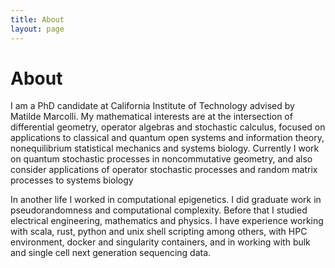 ```yaml
---
title: About
layout: page
---
```


# About

I am a PhD candidate at California Institute of Technology advised by Matilde Marcolli. My mathematical interests are at the intersection of differential geometry, operator algebras and stochastic calculus, focused on applications to classical and quantum open systems and information theory, nonequilibrium statistical mechanics and systems biology. Currently I work on quantum stochastic processes in noncommutative geometry, and also consider applications of operator stochastic processes and random matrix processes to systems biology

In another life I worked in computational epigenetics. I did graduate work in pseudorandomness and computational complexity. Before that I studied electrical engineering, mathematics and physics. I have experience working with scala, rust, python and unix shell scripting among others, with HPC environment, docker and singularity containers, and in working with bulk and single cell next generation sequencing data.
